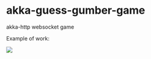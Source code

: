 # akka-guess-gumber-game
akka-http websocket game


Example of work:

![](https://i.imgur.com/d9ICCJk.gif)
